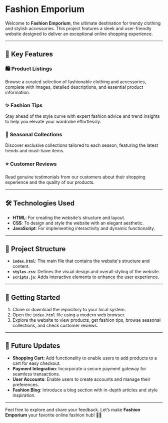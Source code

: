 # Fashion Emporium  

Welcome to **Fashion Emporium**, the ultimate destination for trendy clothing and stylish accessories. This project features a sleek and user-friendly website designed to deliver an exceptional online shopping experience.  

---

## 🌟 Key Features  

### 🛍️ **Product Listings**  
Browse a curated selection of fashionable clothing and accessories, complete with images, detailed descriptions, and essential product information.  

### ✨ **Fashion Tips**  
Stay ahead of the style curve with expert fashion advice and trend insights to help you elevate your wardrobe effortlessly.  

### 🌸 **Seasonal Collections**  
Discover exclusive collections tailored to each season, featuring the latest trends and must-have items.  

### ⭐ **Customer Reviews**  
Read genuine testimonials from our customers about their shopping experience and the quality of our products.  

---

## 🛠️ Technologies Used  

- **HTML**: For creating the website's structure and layout.  
- **CSS**: To design and style the website with an elegant aesthetic.  
- **JavaScript**: For implementing interactivity and dynamic functionality.  

---

## 📁 Project Structure  

- **`index.html`**: The main file that contains the website's structure and content.  
- **`styles.css`**: Defines the visual design and overall styling of the website.  
- **`scripts.js`**: Adds interactive elements to enhance the user experience.  

---

## 🚀 Getting Started  

1. Clone or download the repository to your local system.  
2. Open the `index.html` file using a modern web browser.  
3. Explore the website to view products, get fashion tips, browse seasonal collections, and check customer reviews.  

---

## 🔮 Future Updates  

- **Shopping Cart**: Add functionality to enable users to add products to a cart for easy checkout.  
- **Payment Integration**: Incorporate a secure payment gateway for seamless transactions.  
- **User Accounts**: Enable users to create accounts and manage their preferences.  
- **Fashion Blog**: Introduce a blog section with in-depth articles and style inspiration.  

---

Feel free to explore and share your feedback. Let’s make **Fashion Emporium** your favorite online fashion hub! 💃🕺  
